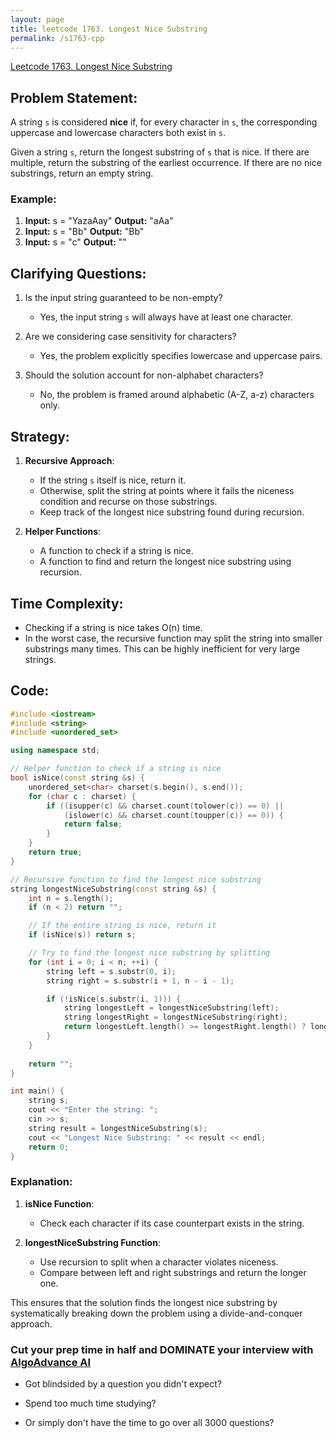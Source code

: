 ```yaml
---
layout: page
title: leetcode 1763. Longest Nice Substring
permalink: /s1763-cpp
---
```

[Leetcode 1763. Longest Nice Substring](https://algoadvance.github.io/algoadvance/l1763)
## Problem Statement:
A string `s` is considered **nice** if, for every character in `s`, the corresponding uppercase and lowercase characters both exist in `s`. 

Given a string `s`, return the longest substring of `s` that is nice. If there are multiple, return the substring of the earliest occurrence. If there are no nice substrings, return an empty string.

### Example:
1. **Input:** s = "YazaAay"
   **Output:** "aAa"
2. **Input:** s = "Bb"
   **Output:** "Bb"
3. **Input:** s = "c"
   **Output:** ""

## Clarifying Questions:
1. Is the input string guaranteed to be non-empty?
   - Yes, the input string `s` will always have at least one character.

2. Are we considering case sensitivity for characters?
   - Yes, the problem explicitly specifies lowercase and uppercase pairs.

3. Should the solution account for non-alphabet characters?
   - No, the problem is framed around alphabetic (A-Z, a-z) characters only.

## Strategy:
1. **Recursive Approach**: 
   - If the string `s` itself is nice, return it.
   - Otherwise, split the string at points where it fails the niceness condition and recurse on those substrings.
   - Keep track of the longest nice substring found during recursion.

2. **Helper Functions**:
   - A function to check if a string is nice.
   - A function to find and return the longest nice substring using recursion.

## Time Complexity:
- Checking if a string is nice takes O(n) time.
- In the worst case, the recursive function may split the string into smaller substrings many times. This can be highly inefficient for very large strings.

## Code:

```cpp
#include <iostream>
#include <string>
#include <unordered_set>

using namespace std;

// Helper function to check if a string is nice
bool isNice(const string &s) {
    unordered_set<char> charset(s.begin(), s.end());
    for (char c : charset) {
        if ((isupper(c) && charset.count(tolower(c)) == 0) || 
            (islower(c) && charset.count(toupper(c)) == 0)) {
            return false;
        }
    }
    return true;
}

// Recursive function to find the longest nice substring
string longestNiceSubstring(const string &s) {
    int n = s.length();
    if (n < 2) return "";

    // If the entire string is nice, return it
    if (isNice(s)) return s;

    // Try to find the longest nice substring by splitting
    for (int i = 0; i < n; ++i) {
        string left = s.substr(0, i);
        string right = s.substr(i + 1, n - i - 1);

        if (!isNice(s.substr(i, 1))) {
            string longestLeft = longestNiceSubstring(left);
            string longestRight = longestNiceSubstring(right);
            return longestLeft.length() >= longestRight.length() ? longestLeft : longestRight;
        }
    }
    
    return "";
}

int main() {
    string s;
    cout << "Enter the string: ";
    cin >> s;
    string result = longestNiceSubstring(s);
    cout << "Longest Nice Substring: " << result << endl;
    return 0;
}
```

### Explanation:
1. **isNice Function**: 
   - Check each character if its case counterpart exists in the string.
   
2. **longestNiceSubstring Function**:
   - Use recursion to split when a character violates niceness.
   - Compare between left and right substrings and return the longer one.

This ensures that the solution finds the longest nice substring by systematically breaking down the problem using a divide-and-conquer approach.


### Cut your prep time in half and DOMINATE your interview with [AlgoAdvance AI](https://algoAdvance.com)

- Got blindsided by a question you didn't expect?

- Spend too much time studying?

- Or simply don't have the time to go over all 3000 questions?

